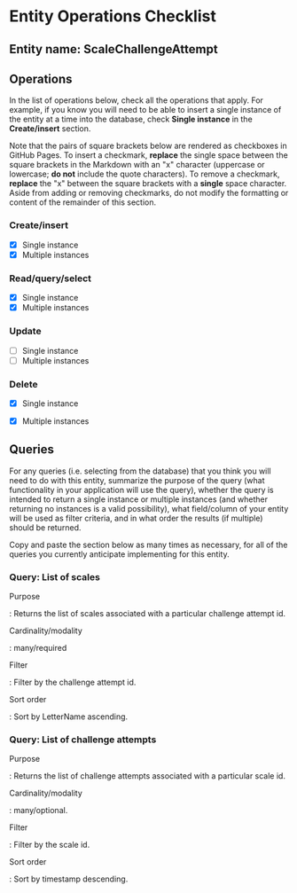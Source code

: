 # Entity Operations Checklist

## Entity name: ScaleChallengeAttempt

## Operations

In the list of operations below, check all the operations that apply. For example, if you know you will need to be able to insert a single instance of the entity at a time into the database, check **Single instance** in the **Create/insert** section.

Note that the pairs of square brackets below are rendered as checkboxes in GitHub Pages. To insert a checkmark, **replace** the single space between the square brackets in the Markdown with an "x" character (uppercase or lowercase; **do not** include the quote characters). To remove a checkmark, **replace** the "x" between the square brackets with a **single** space character. Aside from adding or removing checkmarks, do not modify the formatting or content of the remainder of this section.

### Create/insert
    
* [x] Single instance 
* [x] Multiple instances 
    
### Read/query/select

* [x] Single instance 
* [x] Multiple instances 

### Update

* [ ] Single instance 
* [ ] Multiple instances 

### Delete

* [x] Single instance 
* [x] Multiple instances


## Queries

For any queries (i.e. selecting from the database) that you think you will need to do with this entity, summarize the purpose of the query (what functionality in your application will use the query), whether the query is intended to return a single instance or multiple instances (and whether returning no instances is a valid possibility), what field/column of your entity will be used as filter criteria, and in what order the results (if multiple) should be returned.

Copy and paste the section below as many times as necessary, for all of the queries you currently anticipate implementing for this entity.

### Query: List of scales

Purpose

: Returns the list of scales associated with a particular challenge attempt id.

Cardinality/modality

: many/required
 
Filter

: Filter by the challenge attempt id. 
 
Sort order

: Sort by LetterName ascending.

### Query: List of challenge attempts

Purpose

: Returns the list of challenge attempts associated with a particular scale id.

Cardinality/modality

: many/optional.
 
Filter

: Filter by the scale id. 
 
Sort order

: Sort by timestamp descending.

 